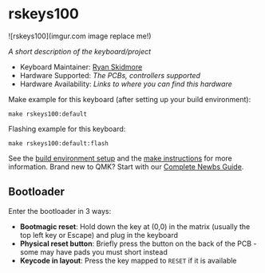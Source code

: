 # rskeys100

![rskeys100](imgur.com image replace me!)

*A short description of the keyboard/project*

* Keyboard Maintainer: [Ryan Skidmore](https://github.com/ryanskidmore)
* Hardware Supported: *The PCBs, controllers supported*
* Hardware Availability: *Links to where you can find this hardware*

Make example for this keyboard (after setting up your build environment):

    make rskeys100:default

Flashing example for this keyboard:

    make rskeys100:default:flash

See the [build environment setup](https://docs.qmk.fm/#/getting_started_build_tools) and the [make instructions](https://docs.qmk.fm/#/getting_started_make_guide) for more information. Brand new to QMK? Start with our [Complete Newbs Guide](https://docs.qmk.fm/#/newbs).

## Bootloader

Enter the bootloader in 3 ways:

* **Bootmagic reset**: Hold down the key at (0,0) in the matrix (usually the top left key or Escape) and plug in the keyboard
* **Physical reset button**: Briefly press the button on the back of the PCB - some may have pads you must short instead
* **Keycode in layout**: Press the key mapped to `RESET` if it is available
